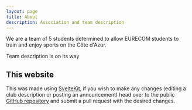 ```yaml
---
layout: page
title: About
description: Association and team description
---
```


We are a team of 5 students determined to allow EURECOM students to train and enjoy sports on the Côte d'Azur.


Team description is on its way

## This website
This was made using [SvelteKit](https://kit.svelte.dev), if you wish to make any changes (editing a club description or posting an announcement) head over to the public [GitHub repository](https://github.com/npesc/eurecom-bds) <i class="fa-brands fa-github"></i> and submit a pull request with the desired changes.
